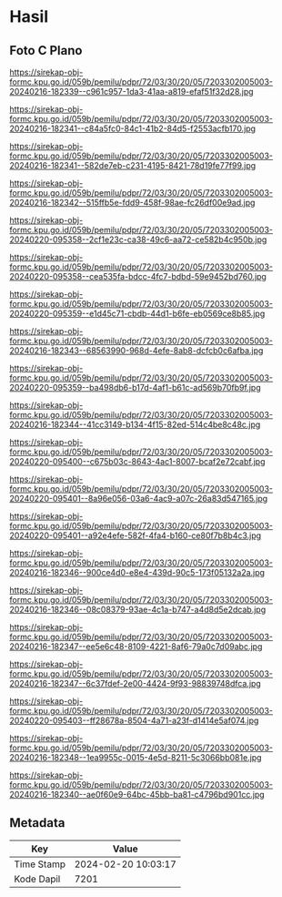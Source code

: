 # Hasil

## Foto C Plano

https://sirekap-obj-formc.kpu.go.id/059b/pemilu/pdpr/72/03/30/20/05/7203302005003-20240216-182339--c961c957-1da3-41aa-a819-efaf51f32d28.jpg

https://sirekap-obj-formc.kpu.go.id/059b/pemilu/pdpr/72/03/30/20/05/7203302005003-20240216-182341--c84a5fc0-84c1-41b2-84d5-f2553acfb170.jpg

https://sirekap-obj-formc.kpu.go.id/059b/pemilu/pdpr/72/03/30/20/05/7203302005003-20240216-182341--582de7eb-c231-4195-8421-78d19fe77f99.jpg

https://sirekap-obj-formc.kpu.go.id/059b/pemilu/pdpr/72/03/30/20/05/7203302005003-20240216-182342--515ffb5e-fdd9-458f-98ae-fc26df00e9ad.jpg

https://sirekap-obj-formc.kpu.go.id/059b/pemilu/pdpr/72/03/30/20/05/7203302005003-20240220-095358--2cf1e23c-ca38-49c6-aa72-ce582b4c950b.jpg

https://sirekap-obj-formc.kpu.go.id/059b/pemilu/pdpr/72/03/30/20/05/7203302005003-20240220-095358--cea535fa-bdcc-4fc7-bdbd-59e9452bd760.jpg

https://sirekap-obj-formc.kpu.go.id/059b/pemilu/pdpr/72/03/30/20/05/7203302005003-20240220-095359--e1d45c71-cbdb-44d1-b6fe-eb0569ce8b85.jpg

https://sirekap-obj-formc.kpu.go.id/059b/pemilu/pdpr/72/03/30/20/05/7203302005003-20240216-182343--68563990-968d-4efe-8ab8-dcfcb0c6afba.jpg

https://sirekap-obj-formc.kpu.go.id/059b/pemilu/pdpr/72/03/30/20/05/7203302005003-20240220-095359--ba498db6-b17d-4af1-b61c-ad569b70fb9f.jpg

https://sirekap-obj-formc.kpu.go.id/059b/pemilu/pdpr/72/03/30/20/05/7203302005003-20240216-182344--41cc3149-b134-4f15-82ed-514c4be8c48c.jpg

https://sirekap-obj-formc.kpu.go.id/059b/pemilu/pdpr/72/03/30/20/05/7203302005003-20240220-095400--c675b03c-8643-4ac1-8007-bcaf2e72cabf.jpg

https://sirekap-obj-formc.kpu.go.id/059b/pemilu/pdpr/72/03/30/20/05/7203302005003-20240220-095401--8a96e056-03a6-4ac9-a07c-26a83d547165.jpg

https://sirekap-obj-formc.kpu.go.id/059b/pemilu/pdpr/72/03/30/20/05/7203302005003-20240220-095401--a92e4efe-582f-4fa4-b160-ce80f7b8b4c3.jpg

https://sirekap-obj-formc.kpu.go.id/059b/pemilu/pdpr/72/03/30/20/05/7203302005003-20240216-182346--900ce4d0-e8e4-439d-90c5-173f05132a2a.jpg

https://sirekap-obj-formc.kpu.go.id/059b/pemilu/pdpr/72/03/30/20/05/7203302005003-20240216-182346--08c08379-93ae-4c1a-b747-a4d8d5e2dcab.jpg

https://sirekap-obj-formc.kpu.go.id/059b/pemilu/pdpr/72/03/30/20/05/7203302005003-20240216-182347--ee5e6c48-8109-4221-8af6-79a0c7d09abc.jpg

https://sirekap-obj-formc.kpu.go.id/059b/pemilu/pdpr/72/03/30/20/05/7203302005003-20240216-182347--6c37fdef-2e00-4424-9f93-98839748dfca.jpg

https://sirekap-obj-formc.kpu.go.id/059b/pemilu/pdpr/72/03/30/20/05/7203302005003-20240220-095403--ff28678a-8504-4a71-a23f-d1414e5af074.jpg

https://sirekap-obj-formc.kpu.go.id/059b/pemilu/pdpr/72/03/30/20/05/7203302005003-20240216-182348--1ea9955c-0015-4e5d-8211-5c3066bb081e.jpg

https://sirekap-obj-formc.kpu.go.id/059b/pemilu/pdpr/72/03/30/20/05/7203302005003-20240216-182340--ae0f60e9-64bc-45bb-ba81-c4796bd901cc.jpg


## Metadata

| Key        | Value               |
| ---------- | ------------------- |
| Time Stamp | 2024-02-20 10:03:17 |
| Kode Dapil | 7201                |



